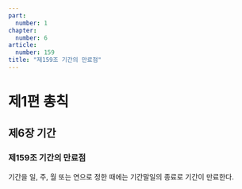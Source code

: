 ```yaml
---
part:
  number: 1
chapter:
  number: 6
article:
  number: 159
title: "제159조 기간의 만료점"
---
```


# 제1편 총칙

## 제6장 기간

### 제159조 기간의 만료점

기간을 일, 주, 월 또는 연으로 정한 때에는 기간말일의 종료로 기간이 만료한다.
